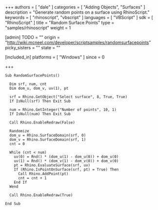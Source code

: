 +++
authors = [ "dale" ]
categories = [ "Adding Objects", "Surfaces" ]
description = "Generate random points on a surface using RhinoScript."
keywords = [ "rhinoscript", "vbscript" ]
languages = [ "VBScript" ]
sdk = [ "RhinoScript" ]
title = "Random Surface Points"
type = "samples/rhinoscript"
weight = 1

[admin]
TODO = ""
origin = "http://wiki.mcneel.com/developer/scriptsamples/randomsurfacepoints"
picky_sisters = ""
state = ""

[included_in]
platforms = [ "Windows" ]
since = 0

+++

```vbnet
Sub RandomSurfacePoints()

  Dim srf, num, cnt
  Dim dom_u, dom_v, uv(1), pt

  srf = Rhino.GetObject("Select surface", 8, True, True)
  If IsNull(srf) Then Exit Sub

  num = Rhino.GetInteger("Number of points", 10, 1)
  If IsNull(num) Then Exit Sub

  Call Rhino.EnableRedraw(False)

  Randomize
  dom_u = Rhino.SurfaceDomain(srf, 0)
  dom_v = Rhino.SurfaceDomain(srf, 1)
  cnt = 0

  While (cnt < num)
    uv(0) = Rnd() * (dom_u(1) - dom_u(0)) + dom_u(0)
    uv(1) = Rnd() * (dom_v(1) - dom_v(0)) + dom_v(0)
    pt = Rhino.EvaluateSurface(srf, uv)
    If (Rhino.IsPointOnSurface(srf, pt) = True) Then
      Call Rhino.AddPoint(pt)
      cnt = cnt + 1
    End If
  Wend

  Call Rhino.EnableRedraw(True)

End Sub
```
